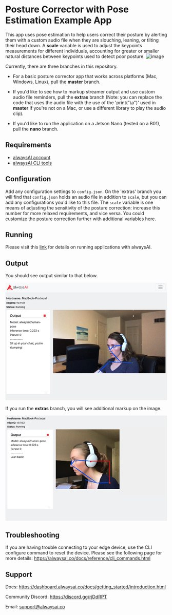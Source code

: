# Posture Corrector with Pose Estimation Example App
This app uses pose estimation to help users correct their posture by alerting them with a custom audio file when they
are slouching, leaning, or tilting their head down. 
A **scale** variable is used to adjust the keypoints measurements for different individuals, accounting for greater or
smaller natural distances between keypoints used to detect poor posture.
![image](slump_comparison.png)

Currently, there are three branches in this repository. 
* For a basic posture corrector app that works across platforms (Mac, Windows, Linux), pull the **master** branch. 

* If you'd like to see how to markup streamer output and use custom audio file reminders, pull the **extras** branch (Note: you can replace the code that uses the audio file with the use of the 'print("\a")' used in **master** if you're not on a Mac, or use a different library to play the audio clip). 

* If you'd like to run the application on a Jetson Nano (tested on a B01), pull the **nano** branch.

## Requirements
- [alwaysAI account](https://alwaysai.co/auth?register=true)
- [alwaysAI CLI tools](https://dashboard.alwaysai.co/docs/getting_started/development_computer_setup.html)

## Configuration
Add any configuration settings to ```config.json```. On the 'extras' branch you will find that ```config.json``` holds an audio file in addition to ```scale```, but you can add any configurations you'd like to this file. The ```scale``` variable is one means of adjusting the sensitivity of the posture correction: increase this number for more relaxed requirements, and vice versa. You could customize the posture correction further with additional variables here.

## Running
 Please visit this [link](https://alwaysai.co/blog/building-and-deploying-apps-on-alwaysai) for details on running applications with alwaysAI.

 ## Output
 You should see output similar to that below.

![image](slump.png)

If you run the **extras** branch, you will see additional markup on the image.

![image](extra_lean.png)

## Troubleshooting
If you are having trouble connecting to your edge device, use the CLI configure command to reset the device.
Please see the following page for more details: https://alwaysai.co/docs/reference/cli_commands.html

## Support
Docs: https://dashboard.alwaysai.co/docs/getting_started/introduction.html

Community Discord: https://discord.gg/rjDdRPT

Email: support@alwaysai.co